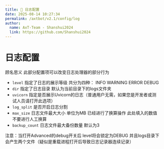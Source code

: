 ```yaml
---
title: 📜 日志配置
date: 2025-08-14 10:27:34
permalink: /axtbot/v2.1/config/log
author:
  name: AxT-Team - Shanshui2024
  link: https://github.com/Shanshui2024
---
```


# 日志配置
顾名思义 此部分配置项可以改变日志处理器的部分行为

- `level` 指定了日志的展示等级 共分为四种： INFO WARNING ERROR DEBUG
- `dir` 指定了日志目录 默认为当前目录下的logs文件夹
- `uvicorn` 指定是否展示Uvicorn的日志（普通用户无需，如果您是开发者或测试人员请打开此选项）
- `log_split` 是否开启日志分割
- `max_size` 日志文件最大大小 单位为MB 已经进行了换算操作 此处填入的数值不要进行人工换算
- `backup_count` 日志文件最大备份数量 默认为3

注意：当打开Advanced的debug开关后 level将会锁定为DEBUG 并且logs目录下会产生两个文件（疑似是重载进程打开后导致日志记录器连续记录）